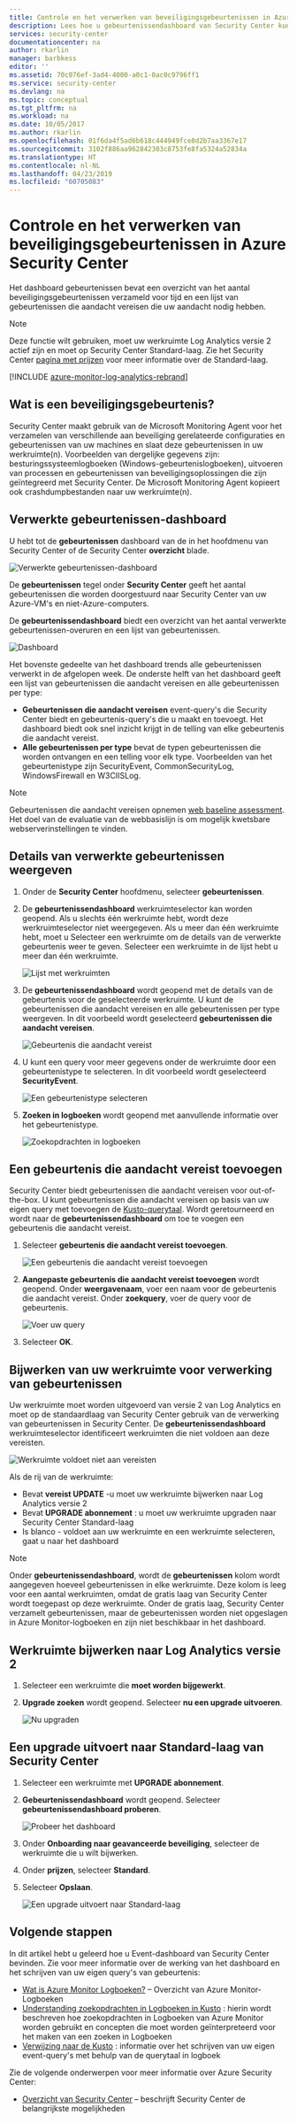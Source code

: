 ```yaml
---
title: Controle en het verwerken van beveiligingsgebeurtenissen in Azure Security Center | Microsoft Docs
description: Lees hoe u gebeurtenissendashboard van Security Center kunt gebruiken om beveiligingsgebeurtenissen van uw Azure-VM's en niet-Azure-computers te bekijken.
services: security-center
documentationcenter: na
author: rkarlin
manager: barbkess
editor: ''
ms.assetid: 70c076ef-3ad4-4000-a0c1-0ac0c9796ff1
ms.service: security-center
ms.devlang: na
ms.topic: conceptual
ms.tgt_pltfrm: na
ms.workload: na
ms.date: 10/05/2017
ms.author: rkarlin
ms.openlocfilehash: 01f6da4f5ad6b618c444949fce8d2b7aa3367e17
ms.sourcegitcommit: 3102f886aa962842303c8753fe8fa5324a52834a
ms.translationtype: HT
ms.contentlocale: nl-NL
ms.lasthandoff: 04/23/2019
ms.locfileid: "60705083"
---
```

# <a name="monitoring-and-processing-security-events-in-azure-security-center"></a>Controle en het verwerken van beveiligingsgebeurtenissen in Azure Security Center
Het dashboard gebeurtenissen bevat een overzicht van het aantal beveiligingsgebeurtenissen verzameld voor tijd en een lijst van gebeurtenissen die aandacht vereisen die uw aandacht nodig hebben.  

> [!NOTE]
> Deze functie wilt gebruiken, moet uw werkruimte Log Analytics versie 2 actief zijn en moet op Security Center Standard-laag. Zie het Security Center [pagina met prijzen](security-center-pricing.md) voor meer informatie over de Standard-laag.
>
>

[!INCLUDE [azure-monitor-log-analytics-rebrand](../../includes/azure-monitor-log-analytics-rebrand.md)]

## <a name="what-is-a-security-event"></a>Wat is een beveiligingsgebeurtenis?
Security Center maakt gebruik van de Microsoft Monitoring Agent voor het verzamelen van verschillende aan beveiliging gerelateerde configuraties en gebeurtenissen van uw machines en slaat deze gebeurtenissen in uw werkruimte(n). Voorbeelden van dergelijke gegevens zijn: besturingssysteemlogboeken (Windows-gebeurtenislogboeken), uitvoeren van processen en gebeurtenissen van beveiligingsoplossingen die zijn geïntegreerd met Security Center. De Microsoft Monitoring Agent kopieert ook crashdumpbestanden naar uw werkruimte(n).

## <a name="events-processed-dashboard"></a>Verwerkte gebeurtenissen-dashboard
U hebt tot de **gebeurtenissen** dashboard van de in het hoofdmenu van Security Center of de Security Center **overzicht** blade.  

![Verwerkte gebeurtenissen-dashboard][1]

De **gebeurtenissen** tegel onder **Security Center** geeft het aantal gebeurtenissen die worden doorgestuurd naar Security Center van uw Azure-VM's en niet-Azure-computers.

De **gebeurtenissendashboard** biedt een overzicht van het aantal verwerkte gebeurtenissen-overuren en een lijst van gebeurtenissen.

 ![Dashboard][2]

 Het bovenste gedeelte van het dashboard trends alle gebeurtenissen verwerkt in de afgelopen week. De onderste helft van het dashboard geeft een lijst van gebeurtenissen die aandacht vereisen en alle gebeurtenissen per type:

 - **Gebeurtenissen die aandacht vereisen** event-query's die Security Center biedt en gebeurtenis-query's die u maakt en toevoegt. Het dashboard biedt ook snel inzicht krijgt in de telling van elke gebeurtenis die aandacht vereist.
 - **Alle gebeurtenissen per type** bevat de typen gebeurtenissen die worden ontvangen en een telling voor elk type. Voorbeelden van het gebeurtenistype zijn SecurityEvent, CommonSecurityLog, WindowsFirewall en W3CIISLog.

> [!NOTE]
> Gebeurtenissen die aandacht vereisen opnemen [web baseline assessment](https://docs.microsoft.com/azure/operations-management-suite/oms-security-web-baseline-assessment). Het doel van de evaluatie van de webbasislijn is om mogelijk kwetsbare webserverinstellingen te vinden.

## <a name="view-processed-event-details"></a>Details van verwerkte gebeurtenissen weergeven
1. Onder de **Security Center** hoofdmenu, selecteer **gebeurtenissen**.
2. De **gebeurtenissendashboard** werkruimteselector kan worden geopend. Als u slechts één werkruimte hebt, wordt deze werkruimteselector niet weergegeven. Als u meer dan één werkruimte hebt, moet u Selecteer een werkruimte om de details van de verwerkte gebeurtenis weer te geven. Selecteer een werkruimte in de lijst hebt u meer dan één werkruimte.

   ![Lijst met werkruimten][3]

3. De **gebeurtenissendashboard** wordt geopend met de details van de gebeurtenis voor de geselecteerde werkruimte. U kunt de gebeurtenissen die aandacht vereisen en alle gebeurtenissen per type weergeven.  In dit voorbeeld wordt geselecteerd **gebeurtenissen die aandacht vereisen**.

   ![Gebeurtenis die aandacht vereist][4]

4. U kunt een query voor meer gegevens onder de werkruimte door een gebeurtenistype te selecteren. In dit voorbeeld wordt geselecteerd **SecurityEvent**.

   ![Een gebeurtenistype selecteren][5]

5. **Zoeken in logboeken** wordt geopend met aanvullende informatie over het gebeurtenistype.

   ![Zoekopdrachten in logboeken][6]

## <a name="add-a-notable-event"></a>Een gebeurtenis die aandacht vereist toevoegen
Security Center biedt gebeurtenissen die aandacht vereisen voor out-of-the-box. U kunt gebeurtenissen die aandacht vereisen op basis van uw eigen query met toevoegen de [Kusto-querytaal](../log-analytics/log-analytics-search-reference.md). Wordt geretourneerd en wordt naar de **gebeurtenissendashboard** om toe te voegen een gebeurtenis die aandacht vereist.

1. Selecteer **gebeurtenis die aandacht vereist toevoegen**.

   ![Een gebeurtenis die aandacht vereist toevoegen][7]

2. **Aangepaste gebeurtenis die aandacht vereist toevoegen** wordt geopend.  Onder **weergavenaam**, voer een naam voor de gebeurtenis die aandacht vereist. Onder **zoekquery**, voer de query voor de gebeurtenis.

   ![Voer uw query][8]

4. Selecteer **OK**.

## <a name="update-your-workspace-for-events-processing"></a>Bijwerken van uw werkruimte voor verwerking van gebeurtenissen
Uw werkruimte moet worden uitgevoerd van versie 2 van Log Analytics en moet op de standaardlaag van Security Center gebruik van de verwerking van gebeurtenissen in Security Center. De **gebeurtenissendashboard** werkruimteselector identificeert werkruimten die niet voldoen aan deze vereisten.

![Werkruimte voldoet niet aan vereisten][9]

Als de rij van de werkruimte:

- Bevat **vereist UPDATE** -u moet uw werkruimte bijwerken naar Log Analytics versie 2
- Bevat **UPGRADE abonnement** : u moet uw werkruimte upgraden naar Security Center Standard-laag
- Is blanco - voldoet aan uw werkruimte en een werkruimte selecteren, gaat u naar het dashboard

> [!NOTE]
> Onder **gebeurtenissendashboard**, wordt de **gebeurtenissen** kolom wordt aangegeven hoeveel gebeurtenissen in elke werkruimte.  Deze kolom is leeg voor een aantal werkruimten, omdat de gratis laag van Security Center wordt toegepast op deze werkruimte. Onder de gratis laag, Security Center verzamelt gebeurtenissen, maar de gebeurtenissen worden niet opgeslagen in Azure Monitor-logboeken en zijn niet beschikbaar in het dashboard.
>
>

## <a name="update-workspace-to-log-analytics-version-2"></a>Werkruimte bijwerken naar Log Analytics versie 2
1. Selecteer een werkruimte die **moet worden bijgewerkt**.
2. **Upgrade zoeken** wordt geopend. Selecteer **nu een upgrade uitvoeren**.

   ![Nu upgraden][10]

## <a name="upgrade-to-security-centers-standard-tier"></a>Een upgrade uitvoert naar Standard-laag van Security Center
1. Selecteer een werkruimte met **UPGRADE abonnement**.
2. **Gebeurtenissendashboard** wordt geopend. Selecteer **gebeurtenissendashboard proberen**.

   ![Probeer het dashboard][11]

3. Onder **Onboarding naar geavanceerde beveiliging**, selecteer de werkruimte die u wilt bijwerken.
4. Onder **prijzen**, selecteer **Standard**.
5. Selecteer **Opslaan**.

   ![Een upgrade uitvoert naar Standard-laag][12]

## <a name="next-steps"></a>Volgende stappen
In dit artikel hebt u geleerd hoe u Event-dashboard van Security Center bevinden. Zie voor meer informatie over de werking van het dashboard en het schrijven van uw eigen query's van gebeurtenis:

- [Wat is Azure Monitor Logboeken?](../log-analytics/log-analytics-overview.md) – Overzicht van Azure Monitor-Logboeken
- [Understanding zoekopdrachten in Logboeken in Kusto](../log-analytics/log-analytics-log-search-new.md) : hierin wordt beschreven hoe zoekopdrachten in Logboeken van Azure Monitor worden gebruikt en concepten die moet worden geïnterpreteerd voor het maken van een zoeken in Logboeken
- [Verwijzing naar de Kusto](../log-analytics/log-analytics-search-reference.md) : informatie over het schrijven van uw eigen event-query's met behulp van de querytaal in logboek

Zie de volgende onderwerpen voor meer informatie over Azure Security Center:

- [Overzicht van Security Center](security-center-intro.md) – beschrijft Security Center de belangrijkste mogelijkheden

<!--Image references-->
[1]: ./media/security-center-events-dashboard/events-processed.png
[2]: ./media/security-center-events-dashboard/dashboard.png
[3]: ./media/security-center-events-dashboard/view-processed-event.png
[4]: ./media/security-center-events-dashboard/notable-event.png
[5]: ./media/security-center-events-dashboard/events-by-type.png
[6]: ./media/security-center-events-dashboard/log-search-detail.png
[7]: ./media/security-center-events-dashboard/add-notable-event.png
[8]: ./media/security-center-events-dashboard/create-query.png
[9]: ./media/security-center-events-dashboard/requires-update.png
[10]: ./media/security-center-events-dashboard/search-upgrade.png
[11]: ./media/security-center-events-dashboard/try-dashboard.png
[12]: ./media/security-center-events-dashboard/onboard-workspace.png
